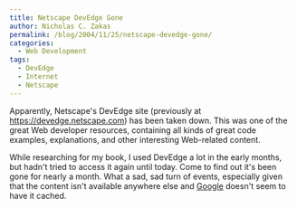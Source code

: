 ```yaml
---
title: Netscape DevEdge Gone
author: Nicholas C. Zakas
permalink: /blog/2004/11/25/netscape-devedge-gone/
categories:
  - Web Development
tags:
  - DevEdge
  - Internet
  - Netscape
---
```

Apparently, Netscape's DevEdge site (previously at https://devedge.netscape.com) has been taken down. This was one of the great Web developer resources, containing all kinds of great code examples, explanations, and other interesting Web-related content.

While researching for my book, I used DevEdge a lot in the early months, but hadn't tried to access it again until today. Come to find out it's been gone for nearly a month. What a sad, sad turn of events, especially given that the content isn't available anywhere else and <a href="https://www.google.com" title="Google" rel="external">Google</a> doesn't seem to have it cached.
